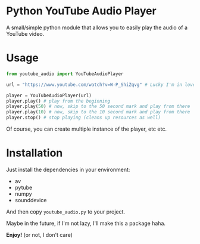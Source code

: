 # Python YouTube Audio Player
A small/simple python module that allows you to easily play the audio of a YouTube video.

# Usage
~~~~~~~~~~~~~~~~~~~~~~python
from youtube_audio import YouTubeAudioPlayer

url = "https://www.youtube.com/watch?v=W-P_ShiZqvg" # Lucky I'm in love with my best friend, dah dah dah dah, dah dah, dah

player = YouTubeAudioPlayer(url)
player.play() # play from the beginning
player.play(50) # now, skip to the 50 second mark and play from there
player.play(10) # now, skip to the 10 second mark and play from there
player.stop() # stop playing (cleans up resources as well)
~~~~~~~~~~~~~~~~~~~~~~

Of course, you can create multiple instance of the player, etc etc.

# Installation
Just install the dependencies in your environment:
- av
- pytube
- numpy
- sounddevice

And then copy `youtube_audio.py` to your project.

Maybe in the future, if I'm not lazy, I'll make this a package haha.

**Enjoy!** (or not, I don't care)